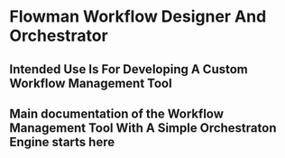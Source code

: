 # Flowman Workflow Designer And Orchestrator 
 ## Intended Use Is For Developing A Custom Workflow Management Tool 
 Main documentation of the Workflow Management Tool With A Simple Orchestraton Engine starts here
 ----------------------------------

